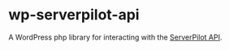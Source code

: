 # wp-serverpilot-api
A WordPress php library for interacting with the [ServerPilot API](https://github.com/ServerPilot/API).
